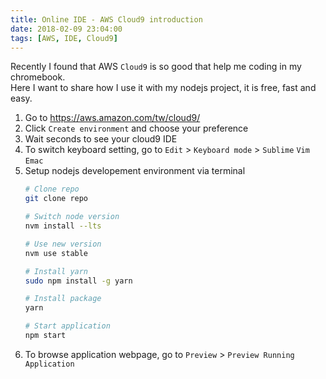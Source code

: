 ```yaml
---
title: Online IDE - AWS Cloud9 introduction 
date: 2018-02-09 23:04:00
tags: [AWS, IDE, Cloud9]
---
```


Recently I found that AWS `Cloud9` is so good that help me coding in my chromebook.  
Here I want to share how I use it with my nodejs project, it is free, fast and easy.

1. Go to https://aws.amazon.com/tw/cloud9/
1. Click `Create environment` and choose your preference
1. Wait seconds to see your cloud9 IDE
1. To switch keyboard setting, go to `Edit` > `Keyboard mode` > `Sublime` `Vim` `Emac`  
1. Setup nodejs developement environment via terminal
    ```bash
    # Clone repo 
    git clone repo

    # Switch node version
    nvm install --lts

    # Use new version
    nvm use stable

    # Install yarn
    sudo npm install -g yarn

    # Install package
    yarn

    # Start application
    npm start
    ```
1. To browse application webpage, go to `Preview` > `Preview Running Application`
